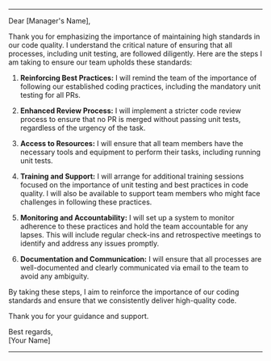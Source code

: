 ---

Dear [Manager's Name],

Thank you for emphasizing the importance of maintaining high standards in our code quality. I understand the critical nature of ensuring that all processes, including unit testing, are followed diligently. Here are the steps I am taking to ensure our team upholds these standards:

1. **Reinforcing Best Practices:** I will remind the team of the importance of following our established coding practices, including the mandatory unit testing for all PRs.

2. **Enhanced Review Process:** I will implement a stricter code review process to ensure that no PR is merged without passing unit tests, regardless of the urgency of the task.

3. **Access to Resources:** I will ensure that all team members have the necessary tools and equipment to perform their tasks, including running unit tests.

4. **Training and Support:** I will arrange for additional training sessions focused on the importance of unit testing and best practices in code quality. I will also be available to support team members who might face challenges in following these practices.

5. **Monitoring and Accountability:** I will set up a system to monitor adherence to these practices and hold the team accountable for any lapses. This will include regular check-ins and retrospective meetings to identify and address any issues promptly.

6. **Documentation and Communication:** I will ensure that all processes are well-documented and clearly communicated via email to the team to avoid any ambiguity.

By taking these steps, I aim to reinforce the importance of our coding standards and ensure that we consistently deliver high-quality code.

Thank you for your guidance and support.

Best regards,  
[Your Name]

---
